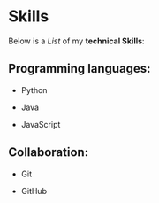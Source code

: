 # Skills

Below is a _List_ of my **technical Skills**:

## Programming languages:

- Python 

- Java

- JavaScript

## Collaboration:

- Git

- GitHub

